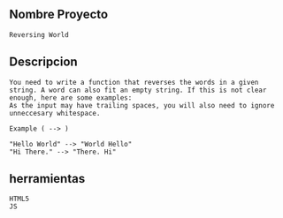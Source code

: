## Nombre Proyecto

    Reversing World

## Descripcion

    You need to write a function that reverses the words in a given string. A word can also fit an empty string. If this is not clear enough, here are some examples:
    As the input may have trailing spaces, you will also need to ignore unneccesary whitespace.

    Example ( --> )

    "Hello World" --> "World Hello" 
    "Hi There." --> "There. Hi"

## herramientas

    HTML5
    JS